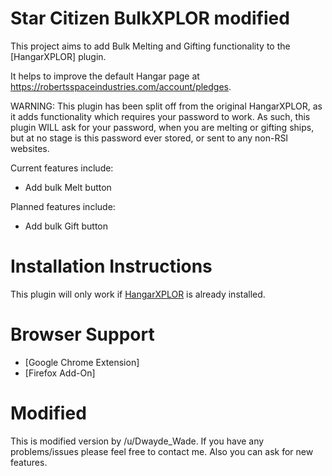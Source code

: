 # Star Citizen BulkXPLOR modified

This project aims to add Bulk Melting and Gifting functionality to the [HangarXPLOR] plugin.

It helps to improve the default Hangar page at https://robertsspaceindustries.com/account/pledges.

WARNING: This plugin has been split off from the original HangarXPLOR, as it adds functionality which requires your password to work. As such, this plugin WILL ask for your password, when you are melting or gifting ships, but at no stage is this password ever stored, or sent to any non-RSI websites.

Current features include:
* Add bulk Melt button

Planned features include:
* Add bulk Gift button

# Installation Instructions

This plugin will only work if [HangarXPLOR](https://chrome.google.com/webstore/detail/star-citizen-hangar-xplor/bhkgemjdepodofcnmekdobmmbifemhkc) is already installed.

# Browser Support 

* [Google Chrome Extension]
* [Firefox Add-On]


# Modified

This is modified version by /u/Dwayde_Wade. If you have any problems/issues please feel free to contact me. Also you can ask for new features.
